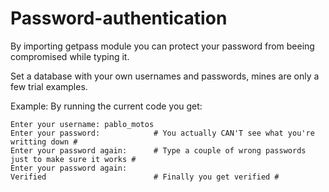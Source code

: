 # Password-authentication
By importing getpass module you can protect your password from beeing compromised while typing it.

Set a database with your own usernames and passwords, mines are only a few trial examples.

Example:
By running the current code you get:

    Enter your username: pablo_motos
    Enter your password:            # You actually CAN'T see what you're writting down #
    Enter your password again:      # Type a couple of wrong passwords just to make sure it works #
    Enter your password again:
    Verified                        # Finally you get verified #
